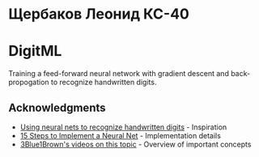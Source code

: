 # Щербаков Леонид КС-40

# DigitML

Training a feed-forward neural network with gradient descent and back-propogation to recognize handwritten digits. 


## Acknowledgments
* [Using neural nets to recognize handwritten digits](http://neuralnetworksanddeeplearning.com/chap1.html) - Inspiration
* [15 Steps to Implement a Neural Net](http://code-spot.co.za/2009/10/08/15-steps-to-implemented-a-neural-net) - Implementation details
* [3Blue1Brown's videos on this topic](https://www.youtube.com/watch?v=aircAruvnKk) - Overview of important concepts
